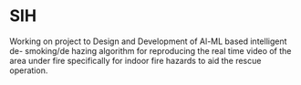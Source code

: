 # SIH
Working on project to Design and Development of Al-ML based intelligent de- smoking/de hazing algorithm for reproducing the real time video of the area under fire specifically for indoor fire hazards to aid the rescue operation.
